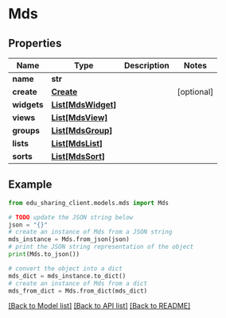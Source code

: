 # Mds


## Properties

Name | Type | Description | Notes
------------ | ------------- | ------------- | -------------
**name** | **str** |  | 
**create** | [**Create**](Create.md) |  | [optional] 
**widgets** | [**List[MdsWidget]**](MdsWidget.md) |  | 
**views** | [**List[MdsView]**](MdsView.md) |  | 
**groups** | [**List[MdsGroup]**](MdsGroup.md) |  | 
**lists** | [**List[MdsList]**](MdsList.md) |  | 
**sorts** | [**List[MdsSort]**](MdsSort.md) |  | 

## Example

```python
from edu_sharing_client.models.mds import Mds

# TODO update the JSON string below
json = "{}"
# create an instance of Mds from a JSON string
mds_instance = Mds.from_json(json)
# print the JSON string representation of the object
print(Mds.to_json())

# convert the object into a dict
mds_dict = mds_instance.to_dict()
# create an instance of Mds from a dict
mds_from_dict = Mds.from_dict(mds_dict)
```
[[Back to Model list]](../README.md#documentation-for-models) [[Back to API list]](../README.md#documentation-for-api-endpoints) [[Back to README]](../README.md)



